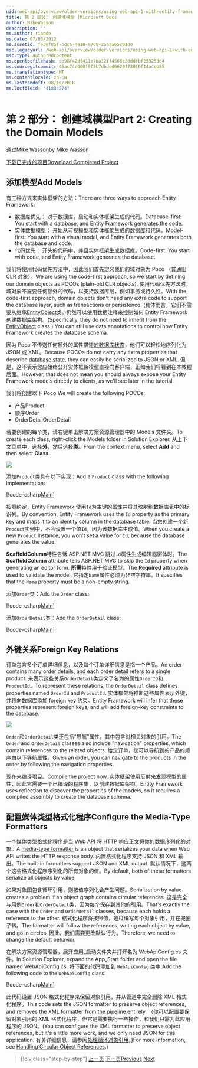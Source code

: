 ```yaml
---
uid: web-api/overview/older-versions/using-web-api-1-with-entity-framework-5/using-web-api-with-entity-framework-part-2
title: 第 2 部分： 创建域模型 |Microsoft Docs
author: MikeWasson
description: ''
ms.author: riande
ms.date: 07/03/2012
ms.assetid: fe3ef85f-bdc6-4e10-9768-25aa565c01d0
msc.legacyurl: /web-api/overview/older-versions/using-web-api-1-with-entity-framework-5/using-web-api-with-entity-framework-part-2
msc.type: authoredcontent
ms.openlocfilehash: cb98f42df411a7ba12ff4566c30ddfbf253253d4
ms.sourcegitcommit: 45ac74e400f9f2b7dbded66297730f6f14a4eb25
ms.translationtype: MT
ms.contentlocale: zh-CN
ms.lasthandoff: 08/16/2018
ms.locfileid: "41834274"
---
```

<a name="part-2-creating-the-domain-models"></a><span data-ttu-id="96f85-102">第 2 部分： 创建域模型</span><span class="sxs-lookup"><span data-stu-id="96f85-102">Part 2: Creating the Domain Models</span></span>
====================
<span data-ttu-id="96f85-103">通过[Mike Wasson](https://github.com/MikeWasson)</span><span class="sxs-lookup"><span data-stu-id="96f85-103">by [Mike Wasson](https://github.com/MikeWasson)</span></span>

[<span data-ttu-id="96f85-104">下载已完成的项目</span><span class="sxs-lookup"><span data-stu-id="96f85-104">Download Completed Project</span></span>](http://code.msdn.microsoft.com/ASP-NET-Web-API-with-afa30545)

## <a name="add-models"></a><span data-ttu-id="96f85-105">添加模型</span><span class="sxs-lookup"><span data-stu-id="96f85-105">Add Models</span></span>

<span data-ttu-id="96f85-106">有三种方式来实体框架的方法：</span><span class="sxs-lookup"><span data-stu-id="96f85-106">There are three ways to approach Entity Framework:</span></span>

- <span data-ttu-id="96f85-107">数据库优先： 对于数据库，启动和实体框架生成的代码。</span><span class="sxs-lookup"><span data-stu-id="96f85-107">Database-first: You start with a database, and Entity Framework generates the code.</span></span>
- <span data-ttu-id="96f85-108">实体数据模型： 开始从可视模型和实体框架生成的数据库和代码。</span><span class="sxs-lookup"><span data-stu-id="96f85-108">Model-first: You start with a visual model, and Entity Framework generates both the database and code.</span></span>
- <span data-ttu-id="96f85-109">代码优先： 开头的代码中，并且实体框架生成数据库。</span><span class="sxs-lookup"><span data-stu-id="96f85-109">Code-first: You start with code, and Entity Framework generates the database.</span></span>

<span data-ttu-id="96f85-110">我们将使用代码优先方法中，因此我们首先定义我们的域对象为 Poco （普通旧 CLR 对象）。</span><span class="sxs-lookup"><span data-stu-id="96f85-110">We are using the code-first approach, so we start by defining our domain objects as POCOs (plain-old CLR objects).</span></span> <span data-ttu-id="96f85-111">使用代码优先方法时，域对象不需要任何额外的代码，以支持数据库层，例如事务或持久性。</span><span class="sxs-lookup"><span data-stu-id="96f85-111">With the code-first approach, domain objects don't need any extra code to support the database layer, such as transactions or persistence.</span></span> <span data-ttu-id="96f85-112">(具体而言，它们不需要从继承[EntityObject](https://msdn.microsoft.com/library/system.data.objects.dataclasses.entityobject.aspx)类。)仍然可以使用数据注释来控制如何 Entity Framework 创建数据库架构。</span><span class="sxs-lookup"><span data-stu-id="96f85-112">(Specifically, they do not need to inherit from the [EntityObject](https://msdn.microsoft.com/library/system.data.objects.dataclasses.entityobject.aspx) class.) You can still use data annotations to control how Entity Framework creates the database schema.</span></span>

<span data-ttu-id="96f85-113">因为 Poco 不传送任何额外的属性描述[的数据库状态](https://msdn.microsoft.com/library/system.data.entitystate.aspx)，他们可以轻松地序列化为 JSON 或 XML。</span><span class="sxs-lookup"><span data-stu-id="96f85-113">Because POCOs do not carry any extra properties that describe [database state](https://msdn.microsoft.com/library/system.data.entitystate.aspx), they can easily be serialized to JSON or XML.</span></span> <span data-ttu-id="96f85-114">但是，这不表示您应始终公开实体框架模型直接向客户端，正如我们将看到在本教程后面。</span><span class="sxs-lookup"><span data-stu-id="96f85-114">However, that does not mean you should always expose your Entity Framework models directly to clients, as we'll see later in the tutorial.</span></span>

<span data-ttu-id="96f85-115">我们将创建以下 Poco:</span><span class="sxs-lookup"><span data-stu-id="96f85-115">We will create the following POCOs:</span></span>

- <span data-ttu-id="96f85-116">产品</span><span class="sxs-lookup"><span data-stu-id="96f85-116">Product</span></span>
- <span data-ttu-id="96f85-117">顺序</span><span class="sxs-lookup"><span data-stu-id="96f85-117">Order</span></span>
- <span data-ttu-id="96f85-118">OrderDetail</span><span class="sxs-lookup"><span data-stu-id="96f85-118">OrderDetail</span></span>

<span data-ttu-id="96f85-119">若要创建的每个类，请右键单击解决方案资源管理器中的 Models 文件夹。</span><span class="sxs-lookup"><span data-stu-id="96f85-119">To create each class, right-click the Models folder in Solution Explorer.</span></span> <span data-ttu-id="96f85-120">从上下文菜单中，选择**外**，然后选择**类。**</span><span class="sxs-lookup"><span data-stu-id="96f85-120">From the context menu, select **Add** and then select **Class.**</span></span>

![](using-web-api-with-entity-framework-part-2/_static/image1.png)

<span data-ttu-id="96f85-121">添加`Product`类具有以下实现：</span><span class="sxs-lookup"><span data-stu-id="96f85-121">Add a `Product` class with the following implementation:</span></span>

[!code-csharp[Main](using-web-api-with-entity-framework-part-2/samples/sample1.cs)]

<span data-ttu-id="96f85-122">按照约定，Entity Framework 使用`Id`为主键的属性并将其映射到数据库表中的标识列。</span><span class="sxs-lookup"><span data-stu-id="96f85-122">By convention, Entity Framework uses the `Id` property as the primary key and maps it to an identity column in the database table.</span></span> <span data-ttu-id="96f85-123">当您创建一个新`Product`实例中，不会设置一个值`Id`，因为该数据库生成值。</span><span class="sxs-lookup"><span data-stu-id="96f85-123">When you create a new `Product` instance, you won't set a value for `Id`, because the database generates the value.</span></span>

<span data-ttu-id="96f85-124">**ScaffoldColumn**特性告诉 ASP.NET MVC 跳过`Id`属性生成编辑器窗体时。</span><span class="sxs-lookup"><span data-stu-id="96f85-124">The **ScaffoldColumn** attribute tells ASP.NET MVC to skip the `Id` property when generating an editor form.</span></span> <span data-ttu-id="96f85-125">**所需**特性用于验证模型。</span><span class="sxs-lookup"><span data-stu-id="96f85-125">The **Required** attribute is used to validate the model.</span></span> <span data-ttu-id="96f85-126">它指定`Name`属性必须为非空字符串。</span><span class="sxs-lookup"><span data-stu-id="96f85-126">It specifies that the `Name` property must be a non-empty string.</span></span>

<span data-ttu-id="96f85-127">添加`Order`类：</span><span class="sxs-lookup"><span data-stu-id="96f85-127">Add the `Order` class:</span></span>

[!code-csharp[Main](using-web-api-with-entity-framework-part-2/samples/sample2.cs)]

<span data-ttu-id="96f85-128">添加`OrderDetail`类：</span><span class="sxs-lookup"><span data-stu-id="96f85-128">Add the `OrderDetail` class:</span></span>

[!code-csharp[Main](using-web-api-with-entity-framework-part-2/samples/sample3.cs)]

## <a name="foreign-key-relations"></a><span data-ttu-id="96f85-129">外键关系</span><span class="sxs-lookup"><span data-stu-id="96f85-129">Foreign Key Relations</span></span>

<span data-ttu-id="96f85-130">订单包含多个订单详细信息，以及每个订单详细信息是指一个产品。</span><span class="sxs-lookup"><span data-stu-id="96f85-130">An order contains many order details, and each order detail refers to a single product.</span></span> <span data-ttu-id="96f85-131">来表示这些关系`OrderDetail`类定义了名为的属性`OrderId`和`ProductId`。</span><span class="sxs-lookup"><span data-stu-id="96f85-131">To represent these relations, the `OrderDetail` class defines properties named `OrderId` and `ProductId`.</span></span> <span data-ttu-id="96f85-132">实体框架将推断这些属性表示外键，并将向数据库添加 foreign key 约束。</span><span class="sxs-lookup"><span data-stu-id="96f85-132">Entity Framework will infer that these properties represent foreign keys, and will add foreign-key constraints to the database.</span></span>

![](using-web-api-with-entity-framework-part-2/_static/image2.png)

<span data-ttu-id="96f85-133">`Order`和`OrderDetail`类还包括"导航"属性，其中包含对相关对象的引用。</span><span class="sxs-lookup"><span data-stu-id="96f85-133">The `Order` and `OrderDetail` classes also include "navigation" properties, which contain references to the related objects.</span></span> <span data-ttu-id="96f85-134">给定订单，您可以导航到的产品的顺序由以下导航属性。</span><span class="sxs-lookup"><span data-stu-id="96f85-134">Given an order, you can navigate to the products in the order by following the navigation properties.</span></span>

<span data-ttu-id="96f85-135">现在来编译项目。</span><span class="sxs-lookup"><span data-stu-id="96f85-135">Compile the project now.</span></span> <span data-ttu-id="96f85-136">实体框架使用反射来发现模型的属性，因此它需要一个已编译的程序集，以创建数据库架构。</span><span class="sxs-lookup"><span data-stu-id="96f85-136">Entity Framework uses reflection to discover the properties of the models, so it requires a compiled assembly to create the database schema.</span></span>

## <a name="configure-the-media-type-formatters"></a><span data-ttu-id="96f85-137">配置媒体类型格式化程序</span><span class="sxs-lookup"><span data-stu-id="96f85-137">Configure the Media-Type Formatters</span></span>

<span data-ttu-id="96f85-138">一个[媒体类型格式化程序](../../formats-and-model-binding/media-formatters.md)是当 Web API 将 HTTP 响应正文将你的数据序列化的对象。</span><span class="sxs-lookup"><span data-stu-id="96f85-138">A [media-type formatter](../../formats-and-model-binding/media-formatters.md) is an object that serializes your data when Web API writes the HTTP response body.</span></span> <span data-ttu-id="96f85-139">内置格式化程序支持 JSON 和 XML 输出。</span><span class="sxs-lookup"><span data-stu-id="96f85-139">The built-in formatters support JSON and XML output.</span></span> <span data-ttu-id="96f85-140">默认情况下，这两个这些格式化程序序列化的所有对象的值。</span><span class="sxs-lookup"><span data-stu-id="96f85-140">By default, both of these formatters serialize all objects by value.</span></span>

<span data-ttu-id="96f85-141">如果对象图包含循环引用，则按值序列化会产生问题。</span><span class="sxs-lookup"><span data-stu-id="96f85-141">Serialization by value creates a problem if an object graph contains circular references.</span></span> <span data-ttu-id="96f85-142">这是完全与用例`Order`和`OrderDetail`类，因为每个保存到其他的引用。</span><span class="sxs-lookup"><span data-stu-id="96f85-142">That's exactly the case with the `Order` and `OrderDetail` classes, because each holds a reference to the other.</span></span> <span data-ttu-id="96f85-143">格式化程序将按照值，通过编写每个对象引用，并在兜圈子转。</span><span class="sxs-lookup"><span data-stu-id="96f85-143">The formatter will follow the references, writing each object by value, and go in circles.</span></span> <span data-ttu-id="96f85-144">因此，我们需要更改默认行为。</span><span class="sxs-lookup"><span data-stu-id="96f85-144">Therefore, we need to change the default behavior.</span></span>

<span data-ttu-id="96f85-145">在解决方案资源管理器，展开应用\_启动文件夹并打开名为 WebApiConfig.cs 文件。</span><span class="sxs-lookup"><span data-stu-id="96f85-145">In Solution Explorer, expand the App\_Start folder and open the file named WebApiConfig.cs.</span></span> <span data-ttu-id="96f85-146">将下面的代码添加到 `WebApiConfig` 类中:</span><span class="sxs-lookup"><span data-stu-id="96f85-146">Add the following code to the `WebApiConfig` class:</span></span>

[!code-csharp[Main](using-web-api-with-entity-framework-part-2/samples/sample4.cs?highlight=11)]

<span data-ttu-id="96f85-147">此代码设置 JSON 格式化程序来保留对象引用，并从管道中完全删除 XML 格式化程序。</span><span class="sxs-lookup"><span data-stu-id="96f85-147">This code sets the JSON formatter to preserve object references, and removes the XML formatter from the pipeline entirely.</span></span> <span data-ttu-id="96f85-148">（你可以配置要保留对象引用的 XML 格式化程序，但它是需要执行一些操作，和我们只需为此应用程序的 JSON。</span><span class="sxs-lookup"><span data-stu-id="96f85-148">(You can configure the XML formatter to preserve object references, but it's a little more work, and we only need JSON for this application.</span></span> <span data-ttu-id="96f85-149">有关详细信息，请参阅[处理循环对象引用](../../formats-and-model-binding/json-and-xml-serialization.md#handling_circular_object_references)。)</span><span class="sxs-lookup"><span data-stu-id="96f85-149">For more information, see [Handling Circular Object References](../../formats-and-model-binding/json-and-xml-serialization.md#handling_circular_object_references).)</span></span>

> [!div class="step-by-step"]
> <span data-ttu-id="96f85-150">[上一页](using-web-api-with-entity-framework-part-1.md)
> [下一页](using-web-api-with-entity-framework-part-3.md)</span><span class="sxs-lookup"><span data-stu-id="96f85-150">[Previous](using-web-api-with-entity-framework-part-1.md)
[Next](using-web-api-with-entity-framework-part-3.md)</span></span>

